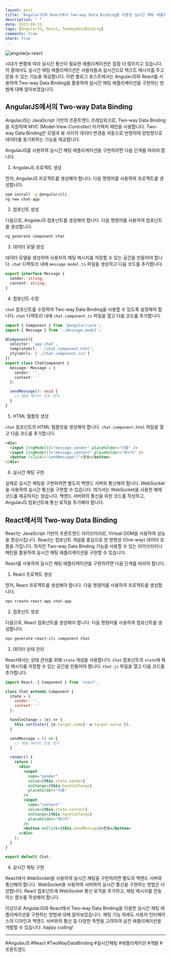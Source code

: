 ```yaml
---
layout: post
title: "AngularJS와 React에서 Two-way Data Binding을 이용한 실시간 채팅 애플리케이션 구현 방법"
description: " "
date: 2023-09-15
tags: [AngularJS, React, TwoWayDataBinding]
comments: true
share: true
---
```


![angularjs-react](https://example.com/images/angularjs-react.png)

시대가 변함에 따라 실시간 통신이 필요한 애플리케이션은 점점 더 많아지고 있습니다. 이 중에서도 실시간 채팅 애플리케이션은 사용자들과 실시간으로 텍스트 메시지를 주고받을 수 있는 기능을 제공합니다. 이번 블로그 포스트에서는 AngularJS와 React를 사용하여 Two-way Data Binding을 활용하여 실시간 채팅 애플리케이션을 구현하는 방법에 대해 알아보겠습니다.

## AngularJS에서의 Two-way Data Binding

AngularJS는 JavaScript 기반의 프론트엔드 프레임워크로, Two-way Data Binding을 지원하며 MVC (Model-View-Controller) 아키텍처 패턴을 사용합니다. Two-way Data Binding은 모델과 뷰 사이의 데이터 변경을 자동으로 반영하여 양방향으로 데이터를 동기화하는 기능을 제공합니다.

AngularJS를 사용하여 실시간 채팅 애플리케이션을 구현하려면 다음 단계를 따라야 합니다.

1. AngularJS 프로젝트 생성

먼저, AngularJS 프로젝트를 생성해야 합니다. 다음 명령어를 사용하여 프로젝트를 생성합니다.

```bash
npm install -g @angular/cli
ng new chat-app
```

2. 컴포넌트 생성

다음으로, AngularJS 컴포넌트를 생성해야 합니다. 다음 명령어를 사용하여 컴포넌트를 생성합니다.

```bash
ng generate component chat
```

3. 데이터 모델 생성

데이터 모델을 생성하여 사용자의 채팅 메시지를 저장할 수 있는 공간을 만들어야 합니다. `chat` 디렉토리 내에 `message.model.ts` 파일을 생성하고 다음 코드를 추가합니다.

```ts
export interface Message {
  sender: string;
  content: string;
}
```

4. 컴포넌트 수정

`chat` 컴포넌트를 수정하여 Two-way Data Binding을 사용할 수 있도록 설정해야 합니다. `chat` 디렉토리 내에 `chat.component.ts` 파일을 열고 다음 코드를 추가합니다.

```ts
import { Component } from '@angular/core';
import { Message } from './message.model';

@Component({
  selector: 'app-chat',
  templateUrl: './chat.component.html',
  styleUrls: ['./chat.component.css']
})
export class ChatComponent {
  message: Message = {
    sender: '',
    content: ''
  };

  sendMessage(): void {
    // 채팅 메시지 전송 로직
  }
}
```

5. HTML 템플릿 생성

`chat` 컴포넌트의 HTML 템플릿을 생성해야 합니다. `chat.component.html` 파일을 열고 다음 코드를 추가합니다.

```html
<div>
  <input [(ngModel)]="message.sender" placeholder="이름" />
  <input [(ngModel)]="message.content" placeholder="메시지" />
  <button (click)="sendMessage()">전송</button>
</div>
```

6. 실시간 채팅 구현

실제로 실시간 채팅을 구현하려면 별도의 백엔드 서버와 통신해야 합니다. WebSocket을 사용하여 실시간 통신을 구현할 수 있습니다. 여기서는 WebSocket을 사용한 예제 코드를 제공하지는 않습니다. 백엔드 서버와의 통신을 위한 코드를 작성하고, AngularJS 컴포넌트에 통신 로직을 추가해야 합니다.

## React에서의 Two-way Data Binding

React는 JavaScript 기반의 프론트엔드 라이브러리로, Virtual DOM을 사용하여 성능을 향상시킵니다. React는 컴포넌트 개념을 중심으로 한 방향성 (One-way) 데이터 흐름을 가집니다. 하지만 Two-way Data Binding 기능을 사용할 수 있는 라이브러리나 패턴을 활용하여 실시간 채팅 애플리케이션을 구현할 수 있습니다.

React를 사용하여 실시간 채팅 애플리케이션을 구현하려면 다음 단계를 따라야 합니다.

1. React 프로젝트 생성

먼저, React 프로젝트를 생성해야 합니다. 다음 명령어를 사용하여 프로젝트를 생성합니다.

```bash
npx create-react-app chat-app
```

2. 컴포넌트 생성

다음으로, React 컴포넌트를 생성해야 합니다. 다음 명령어를 사용하여 컴포넌트를 생성합니다.

```bash
npx generate-react-cli component Chat
```

3. 데이터 상태 관리

React에서는 상태 관리를 위해 `state` 개념을 사용합니다. `Chat` 컴포넌트의 `state`에 채팅 메시지를 저장할 수 있는 공간을 만들어야 합니다. `Chat.js` 파일을 열고 다음 코드를 추가합니다.

```jsx
import React, { Component } from 'react';

class Chat extends Component {
  state = {
    sender: '',
    content: ''
  };

  handleChange = (e) => {
    this.setState({ [e.target.name]: e.target.value });
  }

  sendMessage = () => {
    // 채팅 메시지 전송 로직
  }

  render() {
    return (
      <div>
        <input
          name="sender"
          value={this.state.sender}
          onChange={this.handleChange}
          placeholder="이름"
        />
        <input
          name="content"
          value={this.state.content}
          onChange={this.handleChange}
          placeholder="메시지"
        />
        <button onClick={this.sendMessage}>전송</button>
      </div>
    );
  }
}

export default Chat;
```

4. 실시간 채팅 구현

React에서 WebSocket을 사용하여 실시간 채팅을 구현하려면 별도의 백엔드 서버와 통신해야 합니다. WebSocket을 사용하여 서버와의 실시간 통신을 구현하는 방법은 다양합니다. React 컴포넌트에 WebSocket 통신 로직을 추가하고, 채팅 메시지를 전송하는 함수를 작성해야 합니다. 

이상으로 AngularJS와 React에서 Two-way Data Binding을 이용한 실시간 채팅 애플리케이션을 구현하는 방법에 대해 알아보았습니다. 채팅 기능 외에도 사용자 인터페이스의 디자인과 백엔드 서버와의 통신 등 다양한 측면을 고려하여 실전 애플리케이션을 개발할 수 있습니다. happy coding!

---

\#AngularJS #React #TwoWayDataBinding #실시간채팅 #애플리케이션 #개발 #프론트엔드